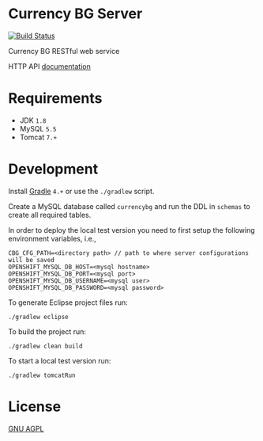 Currency BG Server
============================

[![Build Status](https://travis-ci.org/vexelon-dot-net/currencybg.server.svg?branch=master)](https://travis-ci.org/vexelon-dot-net/currencybg.server)

Currency BG RESTful web service

HTTP API [documentation](docs/API.md)

# Requirements

  * JDK `1.8`
  * MySQL `5.5`
  * Tomcat `7.+`

# Development

Install [Gradle](https://gradle.org/gradle-download/) `4.+` or use the `./gradlew` script.

Create a MySQL database called `currencybg` and run the DDL in `schemas` to create all required tables.

In order to deploy the local test version you need to first setup the following environment variables, i.e.,

    CBG_CFG_PATH=<directory path> // path to where server configurations will be saved
    OPENSHIFT_MYSQL_DB_HOST=<mysql hostname>
    OPENSHIFT_MYSQL_DB_PORT=<mysql port>
    OPENSHIFT_MYSQL_DB_USERNAME=<mysql user>
    OPENSHIFT_MYSQL_DB_PASSWORD=<mysql password>

To generate Eclipse project files run:

	./gradlew eclipse

To build the project run:

	./gradlew clean build

To start a local test version run:

	./gradlew tomcatRun

# License

[GNU AGPL](LICENSE) 
